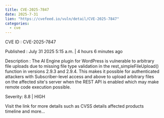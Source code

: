 ```yaml
--- 
title: CVE-2025-7847
date: 2025-7-31
lien: "https://cvefeed.io/vuln/detail/CVE-2025-7847"
categories:
  - cve
---
```


CVE ID : CVE-2025-7847

Published :  July 31
2025
5:15 a.m. | 4 hours
6 minutes ago

Description : The AI Engine plugin for WordPress is vulnerable to arbitrary file uploads due to missing file type validation in the rest_simpleFileUpload() function in versions 2.9.3 and 2.9.4. This makes it possible for authenticated attackers
with Subscriber-level access and above
to upload arbitrary files on the affected site's server when the REST API is enabled
which may make remote code execution possible.

Severity: 8.8 | HIGH

Visit the link for more details
such as CVSS details
affected products
timeline
and more...
